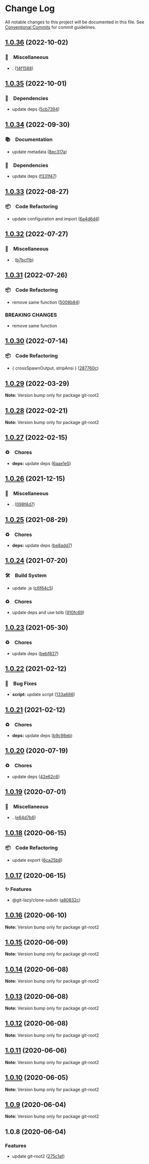 # Change Log

All notable changes to this project will be documented in this file.
See [Conventional Commits](https://conventionalcommits.org) for commit guidelines.

## [1.0.36](https://github.com/bluelovers/ws-git-lazy/compare/git-root2@1.0.35...git-root2@1.0.36) (2022-10-02)



### 🔖　Miscellaneous

* . ([14f1588](https://github.com/bluelovers/ws-git-lazy/commit/14f1588a98e455ea2317224edc380a180696d81c))



## [1.0.35](https://github.com/bluelovers/ws-git-lazy/compare/git-root2@1.0.34...git-root2@1.0.35) (2022-10-01)



### 📌　Dependencies

* update deps ([5cb7394](https://github.com/bluelovers/ws-git-lazy/commit/5cb739437c77472bd6bc434ce55f845f4214f738))



## [1.0.34](https://github.com/bluelovers/ws-git-lazy/compare/git-root2@1.0.33...git-root2@1.0.34) (2022-09-30)



### 📚　Documentation

* update metadata ([8ec317a](https://github.com/bluelovers/ws-git-lazy/commit/8ec317aa3c7980d250ea96e1d97e3c303b4e3f6e))


### 📌　Dependencies

* update deps ([f331f47](https://github.com/bluelovers/ws-git-lazy/commit/f331f4791cdb6cf556ffb0a58b4d6aa2fde71f56))



## [1.0.33](https://github.com/bluelovers/ws-git-lazy/compare/git-root2@1.0.32...git-root2@1.0.33) (2022-08-27)



### 📦　Code Refactoring

* update configuration and import ([6a4d6d4](https://github.com/bluelovers/ws-git-lazy/commit/6a4d6d418dcf351e88a44dcb252269781820309a))



## [1.0.32](https://github.com/bluelovers/ws-git-lazy/compare/git-root2@1.0.31...git-root2@1.0.32) (2022-07-27)


### 🔖　Miscellaneous

* . ([b7bcf1b](https://github.com/bluelovers/ws-git-lazy/commit/b7bcf1bb87532628c4e50bc948d353f3a2006118))





## [1.0.31](https://github.com/bluelovers/ws-git-lazy/compare/git-root2@1.0.30...git-root2@1.0.31) (2022-07-26)


### 📦　Code Refactoring

* remove same function ([5008b84](https://github.com/bluelovers/ws-git-lazy/commit/5008b84ebcec42cc62a50d204d7bae4b388282b4))


### BREAKING CHANGES

* remove same function





## [1.0.30](https://github.com/bluelovers/ws-git-lazy/compare/git-root2@1.0.29...git-root2@1.0.30) (2022-07-14)


### 📦　Code Refactoring

* { crossSpawnOutput, stripAnsi } ([287760c](https://github.com/bluelovers/ws-git-lazy/commit/287760c0cc6a540a6d7e2d561afeb9ba5d737d8f))





## [1.0.29](https://github.com/bluelovers/ws-git-lazy/compare/git-root2@1.0.28...git-root2@1.0.29) (2022-03-29)

**Note:** Version bump only for package git-root2





## [1.0.28](https://github.com/bluelovers/ws-git-lazy/compare/git-root2@1.0.27...git-root2@1.0.28) (2022-02-21)

**Note:** Version bump only for package git-root2





## [1.0.27](https://github.com/bluelovers/ws-git-lazy/compare/git-root2@1.0.26...git-root2@1.0.27) (2022-02-15)


### ♻️　Chores

* **deps:** update deps ([6aae1e5](https://github.com/bluelovers/ws-git-lazy/commit/6aae1e528b3fcdccd0d8458b7f3fa1006727918e))





## [1.0.26](https://github.com/bluelovers/ws-git-lazy/compare/git-root2@1.0.25...git-root2@1.0.26) (2021-12-15)


### 🔖　Miscellaneous

* . ([098f4d7](https://github.com/bluelovers/ws-git-lazy/commit/098f4d705517f0efeef7ef5e9a15c0a16038bb4b))





## [1.0.25](https://github.com/bluelovers/ws-git-lazy/compare/git-root2@1.0.24...git-root2@1.0.25) (2021-08-29)


### ♻️　Chores

* **deps:** update deps ([be8add7](https://github.com/bluelovers/ws-git-lazy/commit/be8add78b800730f5056f777b1a94dcf329801ea))





## [1.0.24](https://github.com/bluelovers/ws-git-lazy/compare/git-root2@1.0.23...git-root2@1.0.24) (2021-07-20)


### 🛠　Build System

* update .js ([c6f64c5](https://github.com/bluelovers/ws-git-lazy/commit/c6f64c52d8aafa63d2e4424bdc36192fe413733f))


### ♻️　Chores

* update deps and use tslib ([910fc69](https://github.com/bluelovers/ws-git-lazy/commit/910fc69537675a16bd0c27bf8d6878196eee51d6))





## [1.0.23](https://github.com/bluelovers/ws-git-lazy/compare/git-root2@1.0.22...git-root2@1.0.23) (2021-05-30)


### ♻️　Chores

* update deps ([bebf827](https://github.com/bluelovers/ws-git-lazy/commit/bebf827337a43b26600b329275000e43bc9707a7))





## [1.0.22](https://github.com/bluelovers/ws-git-lazy/compare/git-root2@1.0.21...git-root2@1.0.22) (2021-02-12)


### 🐛　Bug Fixes

* **script:** update script ([133a686](https://github.com/bluelovers/ws-git-lazy/commit/133a68607c85bf28484e2c1fa2692e9dd1ae5bbf))





## [1.0.21](https://github.com/bluelovers/ws-git-lazy/compare/git-root2@1.0.20...git-root2@1.0.21) (2021-02-12)


### ♻️　Chores

* **deps:** update deps ([b9c98eb](https://github.com/bluelovers/ws-git-lazy/commit/b9c98ebff556f7eb0e62dd8bb7889fd43e9698c4))





## [1.0.20](https://github.com/bluelovers/ws-git-lazy/compare/git-root2@1.0.19...git-root2@1.0.20) (2020-07-19)


### ♻️　Chores

* update deps ([42e62c6](https://github.com/bluelovers/ws-git-lazy/commit/42e62c6daeaeff1f24a20f54390d1318815cdc18))





## [1.0.19](https://github.com/bluelovers/ws-git-lazy/compare/git-root2@1.0.18...git-root2@1.0.19) (2020-07-01)


### 🔖　Miscellaneous

* . ([e64d7b6](https://github.com/bluelovers/ws-git-lazy/commit/e64d7b630e602b519955a36b77bdc0dd7de6d981))





## [1.0.18](https://github.com/bluelovers/ws-git-lazy/compare/git-root2@1.0.17...git-root2@1.0.18) (2020-06-15)


### 📦　Code Refactoring

*  update export ([6ca25b8](https://github.com/bluelovers/ws-git-lazy/commit/6ca25b8732e06f7f19107dce21fb12b47eb430af))





## [1.0.17](https://github.com/bluelovers/ws-git-lazy/compare/git-root2@1.0.16...git-root2@1.0.17) (2020-06-15)


### ✨ Features

*  @git-lazy/clone-subdir ([a80832c](https://github.com/bluelovers/ws-git-lazy/commit/a80832c60115ebaacf21ed2f890c45888f0efadf))





## [1.0.16](https://github.com/bluelovers/ws-git-lazy/compare/git-root2@1.0.15...git-root2@1.0.16) (2020-06-10)

**Note:** Version bump only for package git-root2





## [1.0.15](https://github.com/bluelovers/ws-git-lazy/compare/git-root2@1.0.14...git-root2@1.0.15) (2020-06-09)

**Note:** Version bump only for package git-root2





## [1.0.14](https://github.com/bluelovers/ws-git-lazy/compare/git-root2@1.0.13...git-root2@1.0.14) (2020-06-08)

**Note:** Version bump only for package git-root2





## [1.0.13](https://github.com/bluelovers/ws-git-lazy/compare/git-root2@1.0.12...git-root2@1.0.13) (2020-06-08)

**Note:** Version bump only for package git-root2





## [1.0.12](https://github.com/bluelovers/ws-git-lazy/compare/git-root2@1.0.11...git-root2@1.0.12) (2020-06-08)

**Note:** Version bump only for package git-root2





## [1.0.11](https://github.com/bluelovers/ws-git-lazy/compare/git-root2@1.0.10...git-root2@1.0.11) (2020-06-06)

**Note:** Version bump only for package git-root2





## [1.0.10](https://github.com/bluelovers/ws-git-lazy/compare/git-root2@1.0.9...git-root2@1.0.10) (2020-06-05)

**Note:** Version bump only for package git-root2





## [1.0.9](https://github.com/bluelovers/ws-git-lazy/compare/git-root2@1.0.8...git-root2@1.0.9) (2020-06-04)

**Note:** Version bump only for package git-root2





## 1.0.8 (2020-06-04)


### Features

* update git-root2 ([275c1af](https://github.com/bluelovers/ws-git-lazy/commit/275c1af7cc927b8b778bae551a38a78cec54337c))

